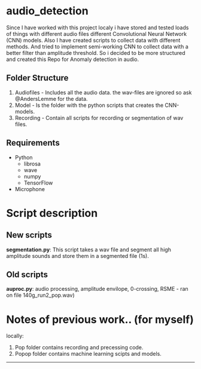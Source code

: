 # audio_detection

Since I have worked with this project localy i have stored and tested loads of things with different audio files different Convolutional Neural Network (CNN) models.
Also I have created scripts to collect data with different methods. And tried to implement semi-working CNN to collect data with a better filter than amplitude threshold.
So i decided to be more structured and created this Repo for Anomaly detection in audio.

## Folder Structure
 1. Audiofiles 	- Includes all the audio data. the wav-files are ignored so ask @AndersLemme for the data.
 2. Model 	- Is the folder with the python scripts that creates the CNN-models.
 3. Recording	- Contain all scripts for recording or segmentation of wav files.

## Requirements
 - Python
	- librosa
	- wave
	- numpy
	- TensorFlow
 - Microphone

# Script description

## New scripts
**segmentation.py**: This script takes a wav file and segment all high amplitude sounds and store them in a segmented file (1s).

## Old scripts
**auproc.py**: audio processing, amplitude envilope, 0-crossing, RSME - ran on file 140g_run2_pop.wav)

# Notes of previous work.. (for myself)
locally:
1. Pop folder contains recording and precessing code.
2. Popop folder contains machine learning scipts and models.

---




